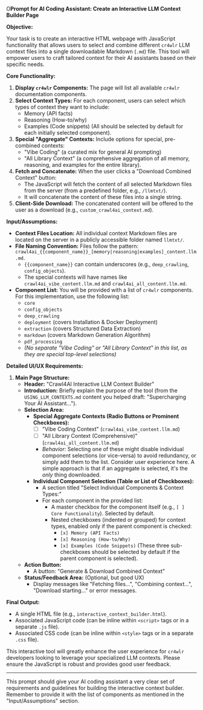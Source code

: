 
O**Prompt for AI Coding Assistant: Create an Interactive LLM Context Builder Page**

**Objective:**

Your task is to create an interactive HTML webpage with JavaScript functionality that allows users to select and combine different `cr4wlr` LLM context files into a single downloadable Markdown (`.md`) file. This tool will empower users to craft tailored context for their AI assistants based on their specific needs.

**Core Functionality:**

1.  **Display `cr4wlr` Components:** The page will list all available `cr4wlr` documentation components.
2.  **Select Context Types:** For each component, users can select which types of context they want to include:
    *   Memory (API facts)
    *   Reasoning (How-to/why)
    *   Examples (Code snippets)
    (All should be selected by default for each initially selected component).
3.  **Special "Aggregate" Contexts:** Include options for special, pre-combined contexts:
    *   "Vibe Coding" (a curated mix for general AI prompting)
    *   "All Library Context" (a comprehensive aggregation of all memory, reasoning, and examples for the entire library).
4.  **Fetch and Concatenate:** When the user clicks a "Download Combined Context" button:
    *   The JavaScript will fetch the content of all selected Markdown files from the server (from a predefined folder, e.g., `/llmtxt/`).
    *   It will concatenate the content of these files into a single string.
5.  **Client-Side Download:** The concatenated content will be offered to the user as a download (e.g., `custom_crawl4ai_context.md`).

**Input/Assumptions:**

*   **Context Files Location:** All individual context Markdown files are located on the server in a publicly accessible folder named `llmtxt/`.
*   **File Naming Convention:** Files follow the pattern: `crawl4ai_{{component_name}}_[memory|reasoning|examples]_content.llm.md`.
    *   `{{component_name}}` can contain underscores (e.g., `deep_crawling`, `config_objects`).
    *   The special contexts will have names like `crawl4ai_vibe_content.llm.md` and `crawl4ai_all_content.llm.md`.
*   **Component List:** You will be provided with a list of `cr4wlr` components. For this implementation, use the following list:
    *   `core`
    *   `config_objects`
    *   `deep_crawling`
    *   `deployment` (covers Installation & Docker Deployment)
    *   `extraction` (covers Structured Data Extraction)
    *   `markdown` (covers Markdown Generation Algorithm)
    *   `pdf_processing`
    *   *(No separate "Vibe Coding" or "All Library Context" in this list, as they are special top-level selections)*

**Detailed UI/UX Requirements:**

1.  **Main Page Structure:**
    *   **Header:** "Crawl4AI Interactive LLM Context Builder"
    *   **Introduction:** Briefly explain the purpose of the tool (from the `USING_LLM_CONTEXTS.md` content you helped draft: "Supercharging Your AI Assistant...").
    *   **Selection Area:**
        *   **Special Aggregate Contexts (Radio Buttons or Prominent Checkboxes):**
            *   [ ] "Vibe Coding Context" (`crawl4ai_vibe_content.llm.md`)
            *   [ ] "All Library Context (Comprehensive)" (`crawl4ai_all_content.llm.md`)
            *   *Behavior:* Selecting one of these might disable individual component selections (or vice-versa) to avoid redundancy, or simply add them to the list. Consider user experience here. A simple approach is that if an aggregate is selected, it's the *only* thing downloaded.
        *   **Individual Component Selection (Table or List of Checkboxes):**
            *   A section titled "Select Individual Components & Context Types:"
            *   For each component in the provided list:
                *   A master checkbox for the component itself (e.g., `[ ] Core Functionality`). Selected by default.
                *   Nested checkboxes (indented or grouped) for context types, enabled only if the parent component is checked:
                    *   `[x] Memory (API Facts)`
                    *   `[x] Reasoning (How-to/Why)`
                    *   `[x] Examples (Code Snippets)`
                    (These three sub-checkboxes should be selected by default if the parent component is selected).
    *   **Action Button:**
        *   A button: "Generate & Download Combined Context"
    *   **Status/Feedback Area:** (Optional, but good UX)
        *   Display messages like "Fetching files...", "Combining context...", "Download starting..." or error messages.


**Final Output:**

*   A single HTML file (e.g., `interactive_context_builder.html`).
*   Associated JavaScript code (can be inline within `<script>` tags or in a separate `.js` file).
*   Associated CSS code (can be inline within `<style>` tags or in a separate `.css` file).

This interactive tool will greatly enhance the user experience for `cr4wlr` developers looking to leverage your specialized LLM contexts. Please ensure the JavaScript is robust and provides good user feedback.

---

This prompt should give your AI coding assistant a very clear set of requirements and guidelines for building the interactive context builder. Remember to provide it with the list of components as mentioned in the "Input/Assumptions" section.